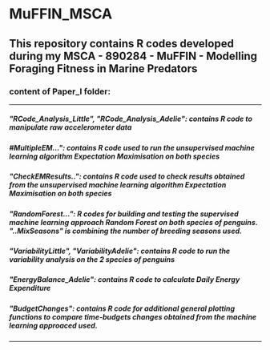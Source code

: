 # MuFFIN_MSCA

## **This repository contains R codes developed during my MSCA - 890284 - MuFFIN - Modelling Foraging Fitness in Marine Predators**


### content of Paper_I folder: 
---------------------------------------------------------
##### "RCode_Analysis_Little", "RCode_Analysis_Adelie": *contains R code to manipulate raw accelerometer data*

##### #MultipleEM...": *contains R code used to run the unsupervised machine learning algorithm Expectation Maximisation on both species*

##### "CheckEMResults..": *contains R code used to check results obtained from the unsupervised machine learning algorithm Expectation Maximisation on both species*

##### "RandomForest...": *R codes for building and testing the supervised machine learning approach Random Forest on both species of penguins. "..MixSeasons" is combining the number of  breeding seasons used.*

##### "VariabilityLittle", "VariabilityAdelie": *contains R code to run the variability analysis on the 2 species of penguins*

##### "EnergyBalance_Adelie": *contains R code to calculate Daily Energy Expenditure*

##### "BudgetChanges": *contains R code for additional general plotting functions to compare time-budgets changes obtained from the machine learning approaced used.*
---------------------------------------------------------